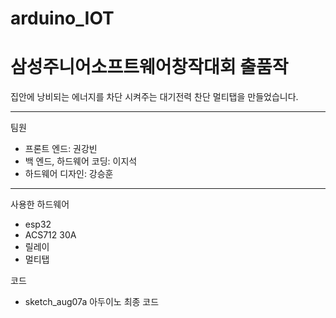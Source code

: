 # arduino_IOT

<h1>삼성주니어소프트웨어창작대회 출품작</h1>
집안에 낭비되는 에너지를 차단 시켜주는 대기전력 찬단 멀티탭을 만들었습니다.
<hr>
<p>팀원</p>
<ul>
  <li>프론트 엔드: 권강빈</li>
  <li>백 엔드, 하드웨어 코딩: 이지석</li>
  <li>하드웨어 디자인: 강승훈</li>
</ul>

<hr>
사용한 하드웨어
<ul>
  <li>esp32</li>
  <li>ACS712 30A</li>
  <li>릴레이</li>
  <li>멀티탭</li>
</ul>

코드
<ul>
  <li>sketch_aug07a 아두이노 최종 코드</li>
</ul>
